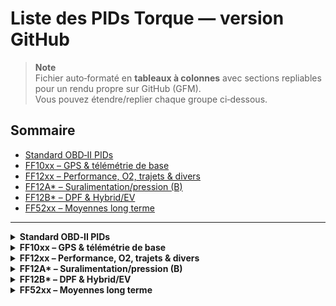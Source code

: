 # Liste des PIDs Torque — version GitHub

> **Note**  
> Fichier auto‑formaté en **tableaux à colonnes** avec sections repliables pour un rendu propre sur GitHub (GFM).  
> Vous pouvez étendre/replier chaque groupe ci‑dessous.

## Sommaire
- [Standard OBD‑II PIDs](#standard-obdii-pids)
- [FF10xx – GPS & télémétrie de base](#ff10xx--gps--télémétrie-de-base)
- [FF12xx – Performance, O2, trajets & divers](#ff12xx--performance-o2-trajets--divers)
- [FF12A* – Suralimentation/pression (B)](#ff12a--suralimentationpression-b)
- [FF12B* – DPF & Hybrid/EV](#ff12b--dpf--hybridev)
- [FF52xx – Moyennes long terme](#ff52xx--moyennes-long-terme)

---

<details>
<summary><strong>Standard OBD‑II PIDs</strong></summary>

| PID | Nom court | Nom complet | Unité |
| :-- | :-- | :-- | :--: |
| `04` | engine_load | Engine Load | % |
| `05` | coolant_temp | Engine Coolant Temperature | °C |
| `06` | fuel_trim_b1_short | Fuel Trim Bank 1 Short Term | % |
| `07` | fuel_trim_b1_long | Fuel Trim Bank 1 Long Term | % |
| `08` | fuel_trim_b2_short | Fuel Trim Bank 2 Short Term | % |
| `09` | fuel_trim_b2_long | Fuel Trim Bank 2 Long Term | % |
| `0a` | fuel_pressure | Fuel pressure | kPa |
| `0b` | intake_manifold_pressure | Intake Manifold Pressure | kPa |
| `0c` | engine_rpm | Engine RPM | rpm |
| `0d` | speed_obd | Speed (OBD) | km/h |
| `0e` | timing_advance | Timing Advance | ° |
| `0f` | intake_air_temp | Intake Air Temperature | °C |
| `10` | mass_air_flow_rate | Mass Air Flow Rate | g/s |
| `11` | throttle_position_manifold | Throttle Position (Manifold) | % |
| `14` | fuel_trim_o2l_1 | Fuel trim {O2L:1} | % |
| `15` | fuel_trim_o2l_2 | Fuel trim {O2L:2} | % |
| `16` | fuel_trim_o2l_3 | Fuel trim {O2L:3} | % |
| `17` | fuel_trim_o2l_4 | Fuel trim {O2L:4} | % |
| `18` | fuel_trim_o2l_5 | Fuel trim {O2L:5} | % |
| `19` | fuel_trim_o2l_6 | Fuel trim {O2L:6} | % |
| `1a` | fuel_trim_o2l_7 | Fuel trim {O2L:7} | % |
| `1b` | fuel_trim_o2l_8 | Fuel trim {O2L:8} | % |
| `1f` | run_time_since_start | Run time since engine start | s |
| `21` | dist_mil_on | Distance travelled with MIL/CEL lit | km |
| `22` | fuel_rail_pressure_rel | Fuel Rail Pressure (relative to manifold vacuum) | kPa |
| `23` | fuel_rail_pressure | Fuel Rail Pressure | kPa |
| `24` | o2_o2l1_wide_voltage | O2 {O2L:1} Wide Range Voltage | V |
| `25` | o2_o2l2_wide_voltage | O2 {O2L:2} Wide Range Voltage | V |
| `26` | o2_o2l3_wide_voltage | O2 {O2L:3} Wide Range Voltage | V |
| `27` | o2_o2l4_wide_voltage | O2 {O2L:4} Wide Range Voltage | V |
| `28` | o2_o2l5_wide_voltage | O2 {O2L:5} Wide Range Voltage | V |
| `29` | o2_o2l6_wide_voltage | O2 {O2L:6} Wide Range Voltage | V |
| `2a` | o2_o2l7_wide_voltage | O2 {O2L:7} Wide Range Voltage | V |
| `2b` | o2_o2l8_wide_voltage | O2 {O2L:8} Wide Range Voltage | V |
| `2c` | egr_commanded | EGR Commanded | % |
| `2d` | egr_error | EGR Error | % |
| `2f` | fuel_level_ecu | Fuel Level (From Engine ECU) | % |
| `31` | dist_since_codes_cleared | Distance travelled since codes cleared | km |
| `32` | evap_system_vapour_pressure | Evap System Vapour Pressure | Pa |
| `33` | barometric_pressure_vehicle | Barometric pressure (from vehicle) | kPa |
| `34` | o2_o2l1_wide_current | O2 {O2L:1} Wide Range Current | mA |
| `35` | o2_o2l2_wide_current | O2 {O2L:2} Wide Range Current | mA |
| `36` | o2_o2l3_wide_current | O2 {O2L:3} Wide Range Current | mA |
| `37` | o2_o2l4_wide_current | O2 {O2L:4} Wide Range Current | mA |
| `38` | o2_o2l5_wide_current | O2 {O2L:5} Wide Range Current | mA |
| `39` | o2_o2l6_wide_current | O2 {O2L:6} Wide Range Current | mA |
| `3a` | o2_o2l7_wide_current | O2 {O2L:7} Wide Range Current | mA |
| `3b` | o2_o2l8_wide_current | O2 {O2L:8} Wide Range Current | mA |
| `3c` | cat_temp_b1s1 | Catalyst Temperature (Bank 1,Sensor 1) | °C |
| `3d` | cat_temp_b2s1 | Catalyst Temperature (Bank 2,Sensor 1) | °C |
| `3e` | cat_temp_b1s2 | Catalyst Temperature (Bank 1,Sensor 2) | °C |
| `3f` | cat_temp_b2s2 | Catalyst Temperature (Bank 2,Sensor 2) | °C |
| `42` | voltage_control_module | Voltage (Control Module) | V |
| `43` | engine_load_absolute | Engine Load(Absolute) | % |
| `44` | commanded_equivalence_ratio | Commanded Equivalence Ratio (lambda) | — |
| `45` | relative_throttle_position | Relative Throttle Position | % |
| `46` | ambient_air_temp | Ambient air temp | °C |
| `47` | absolute_throttle_position_b | Absolute Throttle Position B | % |
| `49` | accelerator_pedal_pos_d | Accelerator PedalPosition D | % |
| `4a` | accelerator_pedal_pos_e | Accelerator PedalPosition E | % |
| `4b` | accelerator_pedal_pos_f | Accelerator PedalPosition F | % |
| `52` | ethanol_fuel_pct | Ethanol Fuel % | % |
| `5a` | relative_accelerator_pedal_position | Relative Accelerator Pedal Position | % |
| `5b` | hybrid_ev_batt_charge | Hybrid Battery Charge (%) | % |
| `5c` | engine_oil_temperature | Engine Oil Temperature | °C |
| `5e` | fuel_rate_ecu | Fuel Rate (direct from ECU) | L/m |
| `61` | driver_demand_engine_torque_pct | Drivers demand engine % torque | % |
| `62` | actual_engine_torque_pct | Actual engine % torque | % |
| `63` | engine_reference_torque | Engine reference torque | Nm |
| `66` | maf_sensor_a | Mass air flow sensor A | g/s |
| `70` | boost_pressure_commanded_a | Boost Pressure Commanded A | kPa |
| `73` | exhaust_pressure_b1 | Exhaust Pressure Bank 1 | kPa |
| `77` | charge_air_cooler_temp | Charge air cooler temperature (CACT) | °C |
| `78` | egt_b1_s1 | Exhaust gas temp Bank 1 Sensor 1 | °C |
| `79` | egt_b2_s1 | Exhaust gas temp Bank 2 Sensor 1 | °C |
| `7a` | dpf_b1_delta_pressure | DPF Bank 1 Delta Pressure | kPa |
| `7b` | dpf_b2_delta_pressure | DPF Bank 2 Delta Pressure | kPa |
| `7c` | dpf_b1_inlet_temp | DPF Bank 1 Inlet Temperature | °C |
| `83` | nox_pre_scr | NOx Pre SCR | ppm |
| `87` | intake_manifold_abs_pressure_a | Intake Manifold Abs Pressure A | kPa |
| `9a` | hybrid_ev_batt_voltage | Hybrid/EV System Battery Voltage | V |
| `a6` | odometer_ecu | Odometer(from ECU) | km |
| `b2` | hybrid_ev_batt_soh | Hybrid/EV Battery State of Health | % |
| `b4` | transmission_temp_method_2 | Transmission Temperature(Method 2) | °C |

</details>

<details>
<summary><strong>FF10xx – GPS & télémétrie de base</strong></summary>

| PID | Nom court | Nom complet | Unité |
| :-- | :-- | :-- | :--: |
| `ff1001` | gps_spd | Vehicle Speed (GPS) | km/h |
| `ff1005` | TORQUE_GPS_LON | GPS Longitude | ° |
| `ff1006` | TORQUE_GPS_LAT | GPS Latitude | ° |
| `ff1010` | TORQUE_GPS_ALTITUDE | GPS Altitude | m |

</details>

<details>

<summary><strong>FF12xx – Performance, O2, trajets & divers</strong></summary>

| PID | Nom court | Nom complet | Unité |
| :-- | :-- | :-- | :--: |
| `ff1201` | mpg_instant | Miles Per Gallon(Instant) | mpg |
| `ff1202` | turbo_boost_vacuum_gauge | Turbo Boost & Vacuum Gauge | psi |
| `ff1203` | kpl_instant | Kilometers Per Litre(Instant) | kpl |
| `ff1204` | trip_distance | Trip Distance | km |
| `ff1205` | mpg_trip_avg | Trip average MPG | mpg |
| `ff1206` | kpl_trip_avg | Trip average KPL | kpl |
| `ff1207` | l_per_100_instant | Litres Per 100 Kilometer(Instant) | l/100km |
| `ff1208` | l_per_100_trip_avg | Trip average Litres/100 KM | l/100km |
| `ff120c` | trip_distance_stored | Trip distance (stored in vehicle profile) | km |
| `ff1214` | o2_b1s1_voltage | O2 {O2L:1} Voltage | V |
| `ff1215` | o2_b1s2_voltage | O2 {O2L:2} Voltage | V |
| `ff1216` | o2_b1s3_voltage | O2 {O2L:3} Voltage | V |
| `ff1217` | o2_b1s4_voltage | O2 {O2L:4} Voltage | V |
| `ff1218` | o2_b2s1_voltage | O2 {O2L:5} Voltage | V |
| `ff1219` | o2_b2s2_voltage | O2 {O2L:6} Voltage | V |
| `ff121a` | o2_b2s3_voltage | O2 {O2L:7} Voltage | V |
| `ff121b` | o2_b2s4_voltage | O2 {O2L:8} Voltage | V |
| `ff1220` | accel_x | Acceleration Sensor(X axis) | g |
| `ff1221` | accel_y | Acceleration Sensor(Y axis) | g |
| `ff1222` | accel_z | Acceleration Sensor(Z axis) | g |
| `ff1223` | accel_total | Acceleration Sensor(Total) | g |
| `ff1225` | torque | Torque | ft-lb |
| `ff1226` | horsepower_wheels | Horsepower (At the wheels) | hp |
| `ff122d` | time_0_60mph | 0-60mph Time | s |
| `ff122e` | time_0_100kph | 0-100kph Time | s |
| `ff122f` | time_quarter_mile | 1/4 mile time | s |
| `ff1230` | time_eighth_mile | 1/8 mile time | s |
| `ff1237` | spd_diff_gps_obd | GPS vs OBD Speed difference | km/h |
| `ff1238` | voltage_obd_adapter | Voltage (OBD Adapter) | V |
| `ff1239` | TORQUE_GPS_ACCURACY | GPS Accuracy | m |
| `ff123a` | gps_satellites | GPS Satellites | — |
| `ff123b` | gps_bearing | GPS Bearing | ° |
| `ff1240` | o2_o2l1_wide_eq_ratio | O2 {O2L:1} Wide Range Equivalence Ratio | λ |
| `ff1241` | o2_o2l2_wide_eq_ratio | O2 {O2L:2} Wide Range Equivalence Ratio | λ |
| `ff1242` | o2_o2l3_wide_eq_ratio | O2 {O2L:3} Wide Range Equivalence Ratio | λ |
| `ff1243` | o2_o2l4_wide_eq_ratio | O2 {O2L:4} Wide Range Equivalence Ratio | λ |
| `ff1244` | o2_o2l5_wide_eq_ratio | O2 {O2L:5} Wide Range Equivalence Ratio | λ |
| `ff1245` | o2_o2l6_wide_eq_ratio | O2 {O2L:6} Wide Range Equivalence Ratio | λ |
| `ff1246` | o2_o2l7_wide_eq_ratio | O2 {O2L:7} Wide Range Equivalence Ratio | λ |
| `ff1247` | o2_o2l8_wide_eq_ratio | O2 {O2L:8} Wide Range Equivalence Ratio | λ |
| `ff1249` | air_fuel_ratio_measured | Air Fuel Ratio(Measured) | :1 |
| `ff124d` | air_fuel_ratio_commanded | Air Fuel Ratio(Commanded) | :1 |
| `ff124f` | time_0_200kph | 0-200kph Time | s |
| `ff1257` | co2_gkm_instant | CO₂ in g/km (Instantaneous) | g/km |
| `ff1258` | co2_gkm_avg | CO₂ in g/km (Average) | g/km |
| `ff125a` | fuel_flow_rate_min | Fuel flow rate/minute | cc/min |
| `ff125c` | fuel_cost_trip | Fuel cost (trip) | cost |
| `ff125d` | fuel_flow_rate_hr | Fuel flow rate/hour | l/hr |
| `ff125e` | time_60_120mph | 60-120mph Time | s |
| `ff125f` | time_60_80mph | 60-80mph Time | s |
| `ff1260` | time_40_60mph | 40-60mph Time | s |
| `ff1261` | time_80_100mph | 80-100mph Time | s |
| `ff1263` | avg_trip_speed_moving | Average trip speed(whilst moving only) | km/h |
| `ff1264` | time_100_0kph | 100-0kph Time | s |
| `ff1265` | time_60_0mph | 60-0mph Time | s |
| `ff1266` | trip_time_since_start | Trip Time(Since journey start) | s |
| `ff1267` | trip_time_stationary | Trip time(whilst stationary) | s |
| `ff1268` | trip_time_moving | Trip time(whilst moving) | s |
| `ff1269` | volumetric_efficiency_calc | Volumetric Efficiency (Calculated) | % |
| `ff126a` | distance_to_empty_est | Distance to empty (Estimated) | km |
| `ff126b` | fuel_remaining_calc | Fuel Remaining (Calculated from vehicle profile) | % |
| `ff126d` | cost_per_km_instant | Cost per mile/km (Instant) | €/km |
| `ff126e` | cost_per_km_trip | Cost per mile/km (Trip) | €/km |
| `ff1270` | barometer_android | Barometer (on Android device) | mb |
| `ff1271` | fuel_used_trip | Fuel used (trip) | l |
| `ff1272` | avg_trip_speed_overall | Average trip speed(whilst stopped or moving) | km/h |
| `ff1273` | engine_kw_wheels | Engine kW (At the wheels) | kW |
| `ff1275` | time_80_120kph | 80-120kph Time | s |
| `ff1276` | time_60_130mph | 60-130mph Time | s |
| `ff1277` | time_0_30mph | 0-30mph Time | s |
| `ff1278` | time_0_100mph | 0-100mph Time | s |
| `ff1280` | time_100_200kph | 100-200kph Time | s |
| `ff1282` | egt_b1_s2 | Exhaust gas temp Bank 1 Sensor 2 | °C |
| `ff1283` | egt_b1_s3 | Exhaust gas temp Bank 1 Sensor 3 | °C |
| `ff1284` | egt_b1_s4 | Exhaust gas temp Bank 1 Sensor 4 | °C |
| `ff1286` | egt_b2_s2 | Exhaust gas temp Bank 2 Sensor 2 | °C |
| `ff1287` | egt_b2_s3 | Exhaust gas temp Bank 2 Sensor 3 | °C |
| `ff1288` | egt_b2_s4 | Exhaust gas temp Bank 2 Sensor 4 | °C |
| `ff128a` | nox_post_scr | NOx Post SCR | ppm |
| `ff1296` | pct_city_driving | Percentage of City driving | % |
| `ff1297` | pct_highway_driving | Percentage of Highway driving | % |
| `ff1298` | pct_idle_driving | Percentage of Idle driving | % |
| `ff129a` | android_battery_level | Android device Battery Level | % |
| `ff129b` | dpf_b1_outlet_temp | DPF Bank 1 Outlet Temperature | °C |
| `ff129c` | dpf_b2_inlet_temp | DPF Bank 2 Inlet Temperature | °C |
| `ff129d` | dpf_b2_outlet_temp | DPF Bank 2 Outlet Temperature | °C |
| `ff129e` | maf_sensor_b | Mass air flow sensor B | g/s |

</details>


<details>
<summary><strong>FF12A* – Suralimentation/pression (B)</strong></summary>

| PID | Nom court | Nom complet | Unité |
| :-- | :-- | :-- | :--: |
| `ff12a1` | intake_manifold_abs_pressure_b | Intake Manifold Abs Pressure B | kPa |
| `ff12a4` | boost_pressure_commanded_b | Boost Pressure Commanded B | kPa |
| `ff12a5` | boost_pressure_sensor_a | Boost Pressure Sensor A | kPa |
| `ff12a6` | boost_pressure_sensor_b | Boost Pressure Sensor B | kPa |
| `ff12ab` | exhaust_pressure_b2 | Exhaust Pressure Bank 2 | kPa |

</details>

<details>
<summary><strong>FF12B* – DPF & Hybrid/EV</strong></summary>

| PID | Nom court | Nom complet | Unité |
| :-- | :-- | :-- | :--: |
| `ff12b0` | dpf_b1_inlet_pressure | DPF Bank 1 Inlet Pressure | kPa |
| `ff12b1` | dpf_b1_outlet_pressure | DPF Bank 1 Outlet Pressure | kPa |
| `ff12b2` | dpf_b2_inlet_pressure | DPF Bank 2 Inlet Pressure | kPa |
| `ff12b3` | dpf_b2_outlet_pressure | DPF Bank 2 Outlet Pressure | kPa |
| `ff12b4` | hybrid_ev_batt_current | Hybrid/EV System Battery Current | A |
| `ff12b5` | hybrid_ev_batt_power | Hybrid/EV System Battery Power | W |
| `ff12b6` | positive_kinetic_energy_pke | Positive Kinetic Energy (PKE) | km/hr^2 |

</details>

<details>
<summary><strong>FF52xx – Moyennes long terme</strong></summary>

| PID | Nom court | Nom complet | Unité |
| :-- | :-- | :-- | :--: |
| `ff5201` | mpg_long_term_avg | Miles Per Gallon(Long Term Average) | mpg |
| `ff5202` | kpl_long_term_avg | Kilometers Per Litre(Long Term Average) | kpl |
| `ff5203` | l_per_100_long_term_avg | Litres Per 100 Kilometer(Long Term Average) | l/100km |

</details>

